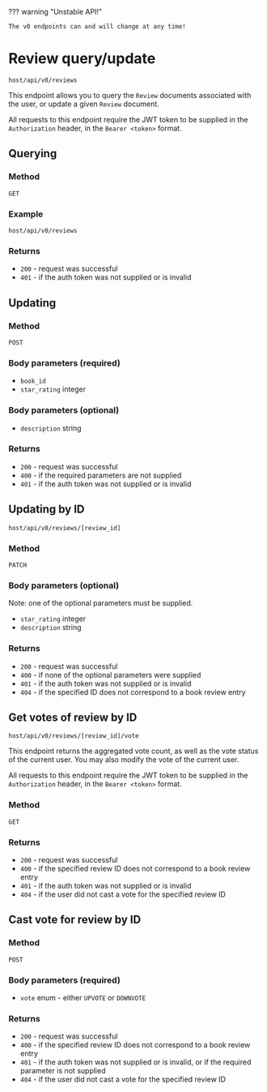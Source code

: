 ??? warning "Unstable API!"

    The v0 endpoints can and will change at any time!

# Review query/update

`host/api/v0/reviews`

This endpoint allows you to query the `Review` documents associated with the user, or update a given `Review` document.

All requests to this endpoint require the JWT token to be supplied in the `Authorization` header, in the `Bearer <token>` format.

## Querying

### Method

`GET`

### Example

`host/api/v0/reviews`

### Returns

- `200` - request was successful
- `401` - if the auth token was not supplied or is invalid

## Updating

### Method

`POST`

### Body parameters (**required**)

- `book_id`
- `star_rating` integer

### Body parameters (optional)

- `description` string

### Returns

- `200` - request was successful
- `400` - if the required parameters are not supplied
- `401` - if the auth token was not supplied or is invalid

## Updating by ID

`host/api/v0/reviews/[review_id]`

### Method

`PATCH`

### Body parameters (optional)

Note: one of the optional parameters must be supplied.

- `star_rating` integer
- `description` string

### Returns

- `200` - request was successful
- `400` - if none of the optional parameters were supplied
- `401` - if the auth token was not supplied or is invalid
- `404` - if the specified ID does not correspond to a book review entry

## Get votes of review by ID

`host/api/v0/reviews/[review_id]/vote`

This endpoint returns the aggregated vote count, as well as the vote status of the current user. You may also modify the vote of the current user.

All requests to this endpoint require the JWT token to be supplied in the `Authorization` header, in the `Bearer <token>` format.

### Method

`GET`

### Returns

- `200` - request was successful
- `400` - if the specified review ID does not correspond to a book review entry
- `401` - if the auth token was not supplied or is invalid
- `404` - if the user did not cast a vote for the specified review ID

## Cast vote for review by ID

### Method

`POST`

### Body parameters (**required**)

- `vote` enum - either `UPVOTE` or `DOWNVOTE`

### Returns

- `200` - request was successful
- `400` - if the specified review ID does not correspond to a book review entry
- `401` - if the auth token was not supplied or is invalid, or if the required parameter is not supplied
- `404` - if the user did not cast a vote for the specified review ID
